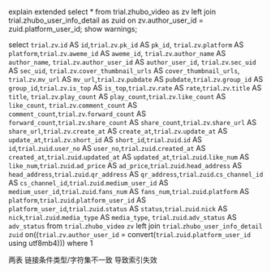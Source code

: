 explain extended select * from trial.zhubo_video as zv left join trial.zhubo_user_info_detail as zuid 
on zv.author_user_id = zuid.platform_user_id;
show warnings;

select `trial`.`zv`.`id` AS `id`,`trial`.`zv`.`pk_id` AS `pk_id`,
`trial`.`zv`.`platform` AS `platform`,`trial`.`zv`.`aweme_id` AS `aweme_id`,
`trial`.`zv`.`author_name` AS `author_name`,
`trial`.`zv`.`author_user_id` AS `author_user_id`,
`trial`.`zv`.`sec_uid` AS `sec_uid`,
`trial`.`zv`.`cover_thumbnail_urls` AS `cover_thumbnail_urls`,
`trial`.`zv`.`mv_url` AS `mv_url`,`trial`.`zv`.`pubdate` AS `pubdate`,`trial`.`zv`.`group_id` AS `group_id`,`trial`.`zv`.`is_top` AS `is_top`,`trial`.`zv`.`rate` AS `rate`,`trial`.`zv`.`title` AS `title`,
`trial`.`zv`.`play_count` AS `play_count`,`trial`.`zv`.`like_count` AS `like_count`,
`trial`.`zv`.`comment_count` AS `comment_count`,`trial`.`zv`.`forward_count` AS `forward_count`,`trial`.`zv`.`share_count` AS `share_count`,`trial`.`zv`.`share_url` AS `share_url`,`trial`.`zv`.`create_at` AS `create_at`,`trial`.`zv`.`update_at` AS `update_at`,`trial`.`zv`.`short_id` AS `short_id`,`trial`.`zuid`.`id` AS `id`,`trial`.`zuid`.`user_no` AS `user_no`,`trial`.`zuid`.`created_at` AS `created_at`,`trial`.`zuid`.`updated_at` AS `updated_at`,`trial`.`zuid`.`like_num` AS `like_num`,`trial`.`zuid`.`ad_price` AS `ad_price`,`trial`.`zuid`.`head_address` AS `head_address`,`trial`.`zuid`.`qr_address` AS `qr_address`,`trial`.`zuid`.`cs_channel_id` AS `cs_channel_id`,`trial`.`zuid`.`medium_user_id` AS `medium_user_id`,`trial`.`zuid`.`fans_num` AS `fans_num`,`trial`.`zuid`.`platform` AS `platform`,`trial`.`zuid`.`platform_user_id` AS `platform_user_id`,`trial`.`zuid`.`status` AS `status`,`trial`.`zuid`.`nick` AS `nick`,`trial`.`zuid`.`media_type` AS `media_type`,
`trial`.`zuid`.`adv_status` AS `adv_status` 
from `trial`.`zhubo_video` `zv` left join `trial`.`zhubo_user_info_detail` `zuid`
 on((`trial`.`zv`.`author_user_id` = convert(`trial`.`zuid`.`platform_user_id` using utf8mb4))) where 1
 
 两表 链接条件类型/字符集不一致  导致索引失效
 
 
 
 
